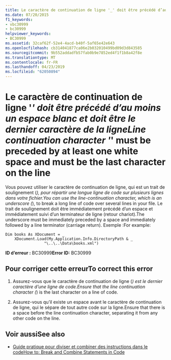 ```yaml
---
title: Le caractère de continuation de ligne '_' doit être précédé d’au moins un espace blanc et doit être le dernier caractère de la ligne
ms.date: 07/20/2015
f1_keywords:
- vbc30999
- bc30999
helpviewer_keywords:
- BC30999
ms.assetid: 32caf62f-52e4-4acd-b40f-5af65e42e643
ms.openlocfilehash: cb314041877ca06e2b032010499bd09d3d843585
ms.sourcegitcommit: 9b552addadfb57fab0b9e7852ed4f1f1b8a42f8e
ms.translationtype: MT
ms.contentlocale: fr-FR
ms.lasthandoff: 04/23/2019
ms.locfileid: "62050894"
---
```

# <a name="line-continuation-character--must-be-preceded-by-at-least-one-white-space-and-must-be-the-last-character-on-the-line"></a><span data-ttu-id="e2b00-102">Le caractère de continuation de ligne '_' doit être précédé d’au moins un espace blanc et doit être le dernier caractère de la ligne</span><span class="sxs-lookup"><span data-stu-id="e2b00-102">Line continuation character '_' must be preceded by at least one white space and must be the last character on the line</span></span>
<span data-ttu-id="e2b00-103">Vous pouvez utiliser le caractère de continuation de ligne, qui est un trait de soulignement (_), pour répartir une longue ligne de code sur plusieurs lignes dans votre fichier.</span><span class="sxs-lookup"><span data-stu-id="e2b00-103">You can use the line-continuation character, which is an underscore (_), to break a long line of code over several lines in your file.</span></span> <span data-ttu-id="e2b00-104">Le trait de soulignement doit être immédiatement précédé d’un espace et immédiatement suivi d’un terminateur de ligne (retour chariot).</span><span class="sxs-lookup"><span data-stu-id="e2b00-104">The underscore must be immediately preceded by a space and immediately followed by a line terminator (carriage return).</span></span> <span data-ttu-id="e2b00-105">Exemple :</span><span class="sxs-lookup"><span data-stu-id="e2b00-105">For example:</span></span>  
  
```  
Dim books As XDocument = _  
    XDocument.Load(My.Application.Info.DirectoryPath & _  
                 "\..\..\Data\books.xml")  
```  
  
 <span data-ttu-id="e2b00-106">**ID d’erreur :** BC30999</span><span class="sxs-lookup"><span data-stu-id="e2b00-106">**Error ID:** BC30999</span></span>  
  
## <a name="to-correct-this-error"></a><span data-ttu-id="e2b00-107">Pour corriger cette erreur</span><span class="sxs-lookup"><span data-stu-id="e2b00-107">To correct this error</span></span>  
  
1. <span data-ttu-id="e2b00-108">Assurez-vous que le caractère de continuation de ligne (_) est le dernier caractère d’une ligne de code.</span><span class="sxs-lookup"><span data-stu-id="e2b00-108">Ensure that the line continuation character (_) is the last character on a line of code.</span></span>  
  
2. <span data-ttu-id="e2b00-109">Assurez-vous qu’il existe un espace avant le caractère de continuation de ligne, qui le sépare de tout autre code sur la ligne.</span><span class="sxs-lookup"><span data-stu-id="e2b00-109">Ensure that there is a space before the line continuation character, separating it from any other code on the line.</span></span>  
  
## <a name="see-also"></a><span data-ttu-id="e2b00-110">Voir aussi</span><span class="sxs-lookup"><span data-stu-id="e2b00-110">See also</span></span>

- [<span data-ttu-id="e2b00-111">Guide pratique pour diviser et combiner des instructions dans le code</span><span class="sxs-lookup"><span data-stu-id="e2b00-111">How to: Break and Combine Statements in Code</span></span>](../../visual-basic/programming-guide/program-structure/how-to-break-and-combine-statements-in-code.md)
